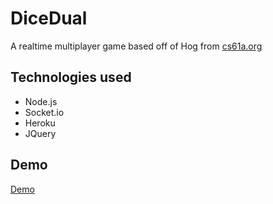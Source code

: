 # DiceDual
A realtime multiplayer game based off of Hog from [cs61a.org](https://cs61a.org/)

## Technologies used
- Node.js
- Socket.io
- Heroku
- JQuery

## Demo
[Demo](https://dicedual.herokuapp.com)
